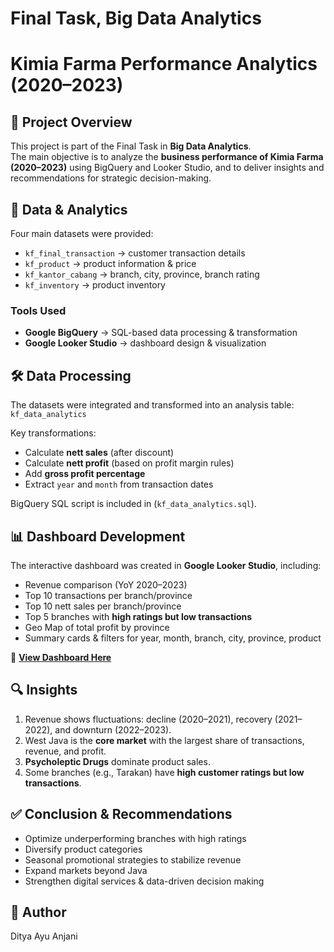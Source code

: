 # Final Task, Big Data Analytics 
# Kimia Farma Performance Analytics (2020–2023)

## 📌 Project Overview
This project is part of the Final Task in **Big Data Analytics**.  
The main objective is to analyze the **business performance of Kimia Farma (2020–2023)** using BigQuery and Looker Studio, and to deliver insights and recommendations for strategic decision-making.  

## 📂 Data & Analytics
Four main datasets were provided:
- `kf_final_transaction` → customer transaction details  
- `kf_product` → product information & price  
- `kf_kantor_cabang` → branch, city, province, branch rating  
- `kf_inventory` → product inventory  

### Tools Used
- **Google BigQuery** → SQL-based data processing & transformation  
- **Google Looker Studio** → dashboard design & visualization  

## 🛠️ Data Processing
The datasets were integrated and transformed into an analysis table:  
`kf_data_analytics`  

Key transformations:
- Calculate **nett sales** (after discount)  
- Calculate **nett profit** (based on profit margin rules)  
- Add **gross profit percentage**  
- Extract `year` and `month` from transaction dates  

BigQuery SQL script is included in (`kf_data_analytics.sql`).  

## 📊 Dashboard Development
The interactive dashboard was created in **Google Looker Studio**, including:
- Revenue comparison (YoY 2020–2023)  
- Top 10 transactions per branch/province  
- Top 10 nett sales per branch/province  
- Top 5 branches with **high ratings but low transactions**  
- Geo Map of total profit by province  
- Summary cards & filters for year, month, branch, city, province, product  

🔗 **[View Dashboard Here]((https://lookerstudio.google.com/reporting/fb012b48-9523-41c8-b85c-aac642aa2017))**  

## 🔍 Insights
1. Revenue shows fluctuations: decline (2020–2021), recovery (2021–2022), and downturn (2022–2023).  
2. West Java is the **core market** with the largest share of transactions, revenue, and profit.  
3. **Psycholeptic Drugs** dominate product sales.  
4. Some branches (e.g., Tarakan) have **high customer ratings but low transactions**.  

## ✅ Conclusion & Recommendations
- Optimize underperforming branches with high ratings  
- Diversify product categories  
- Seasonal promotional strategies to stabilize revenue  
- Expand markets beyond Java  
- Strengthen digital services & data-driven decision making  

## 👤 Author
Ditya Ayu Anjani 
